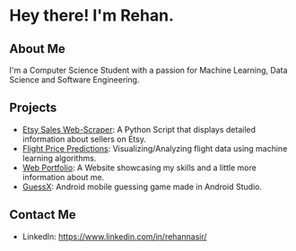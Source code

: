 # Hey there! I'm Rehan.

## About Me

I'm a Computer Science Student with a passion for Machine Learning, Data Science and Software Engineering.

## Projects
- [Etsy Sales Web-Scraper](https://github.com/rehan-nasir/etsy-sales-scraper): A Python Script that displays detailed information about sellers on Etsy.
- [Flight Price Predictions](https://github.com/rehan-nasir/flight-price-predictions): Visualizing/Analyzing flight data using machine learning algorithms.
- [Web Portfolio](https://github.com/rehan-nasir/web-portfolio): A Website showcasing my skills and a little more information about me.
- [GuessX](https://github.com/rehan-nasir/Guess-X): Android mobile guessing game made in Android Studio. 
## Contact Me

- LinkedIn: https://www.linkedin.com/in/rehannasir/
